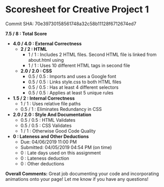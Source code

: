 # Scoresheet for Creative Project 1
Commit SHA: 70e39730158561748a32c58b11128f6712674ed7

**7.5 / 8 : Total Score**
- **4.0 / 4.0 : External Correctness**
     - **2 / 2 : HTML**
          - 1 / 1 : Includes 2 HTML files. Second HTML file is linked from about.html using <a>
          - 1 / 1 : Uses 10 different HTML tags in second file
     - **2.0 / 2.0 : CSS**
          - 0.5 / 0.5 : Imports and uses a Google font
          - 0.5 / 0.5 : Links style.css to both HTML files
          - 0.5 / 0.5 : Has at least 4 different selectors
          - 0.5 / 0.5 : Applies at least 5 unique rules
- **1.5 / 2 : Internal Correctness**
     - 1 / 1 : Uses relative file paths
     - 0.5 / 1 : Eliminates Redundancy in CSS
- **2.0 / 2.0 : Style And Documentation**
     - 0.5 / 0.5 : HTML Validates
     - 0.5 / 0.5 : CSS Validates
     - 1 / 1 : Otherwise Good Code Quality
- **0 : Lateness and Other Deductions**
     - Due: 04/06/2019 11:00 PM
     - Submitted: 04/05/2019 04:54 PM (on time)
     - 0 : Late days used on this assignment
     - 0 : Lateness deduction
     - 0 : Other deductions

**Overall Comments:**
Great job documenting your code and incorporating animations onto your page! Let me know if you have any questions!
